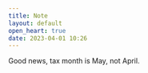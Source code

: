 ```yaml
---
title: Note
layout: default
open_heart: true
date: 2023-04-01 10:26
---
```


Good news, tax month is May, not April.
